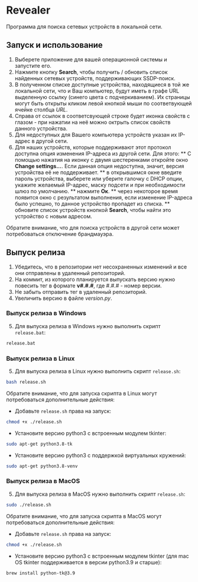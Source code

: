 # Revealer

Программа для поиска сетевых устройств в локальной сети.

## Запуск и использование

1. Выберете приложение для вашей операционной системы и запустите его.
2. Нажмите кнопку __Search__, чтобы получить / обновить список найденных сетевых устройств, поддерживающих SSDP-поиск.
3. В полученном списке доступные устройства, находящиеся в той же локальной сети, что и Ваш компьютер, будут иметь в графе URL выделенную ссылку (синего цвета с подчеркиванием). Их страницы могут быть открыты кликом левой кнопкой мыши по соответвующей ячейке столбца _URL_.
4. Справа от ссылок в соответсвующей строке будет иконка свойств с глазом - при нажатии на неё можно октрыть список свойств данного устройства.
5. Для недоступных для Вашего компьютера устройств указан их IP-адрес в другой сети.
6. Для наших устройств, которые поддерживают этот протокол доступна опция изменения IP-адреса из другой сети. Для этого:
  ** С помощью нажатия на иконку с двумя шестеренками откройте окно __Change settings...__. Если данная опция недоступна, значит, версия устройства её не поддерживает.
  ** в открывшимся окне введите пароль устройства, выберете или уберите галочку с DHCP опции, укажите желаемый IP-адрес, маску подсети и при необходимости шлюз по умолчанию.
  ** нажмите __Ок__.
  ** через некоторое время появится окно с результатом выполнения, если изменение IP-адреса было успешно, то данное устройство пропадет из списка.
  ** обновите список устройств кнопкой __Search__, чтобы найти это устройство с новым адресом.

Обратите внимание, что для поиска устройств в другой сети может потребоваться отключение брандмауэра.

## Выпуск релиза

1. Убедитесь, что в репозитории нет несохраненных изменений и все они отправлены в удаленный репозиторий.
2. На коммит, из которого планируется выпускать версию нужно повесить тег в формате __v#.#.#__, где #.#.# - номер версии.
3. Не забыть отправить тег в удаленный репозиторий.
4. Увеличить версию в файле _version.py_.

### Выпуск релиза в Windows

5. Для выпуска релиза в Windows нужно выполнить скрипт `release.bat`:

```bash
release.bat
```

### Выпуск релиза в Linux

5. Для выпуска релиза в Linux нужно выполнить скрипт `release.sh`:

```bash
bash release.sh
```

Обратите внимание, что для запуска скрипта в Linux могут потребоваться дополнительные действия:
* Добавьте `release.sh` права на запуск:
```bash
chmod +x ./release.sh
```
* Установите версию python3 c встроенным модулем tkinter:
```bash
sudo apt-get python3.8-tk
```
* Установите версию python3 с поддержкой виртуальных кружений:
```bash
sudo apt-get python3.8-venv
```

### Выпуск релиза в MacOS

5. Для выпуска релиза в MacOS нужно выполнить скрипт `release.sh`:

```bash
sudo ./release.sh
```

Обратите внимание, что для запуска скрипта в MacOS могут потребоваться дополнительные действия:
* Добавьте `release.sh` права на запуск:
```bash
chmod +x ./release.sh
```
* Установите версию python3 c встроенным модулем tkinter (для mac OS tkinter поддерживается в версии python3.9 и старше):
```bash
brew install python-tk@3.9
```






